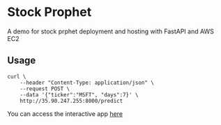 # Stock Prophet

A demo for stock prphet deployment and hosting with FastAPI and AWS EC2

## Usage
```
curl \
    --header "Content-Type: application/json" \
    --request POST \
    --data '{"ticker":"MSFT", "days":7}' \
    http://35.90.247.255:8000/predict
```

You can access the interactive app [here](http://35.90.247.255:8000/docs#/default/get_prediction_predict_post)

